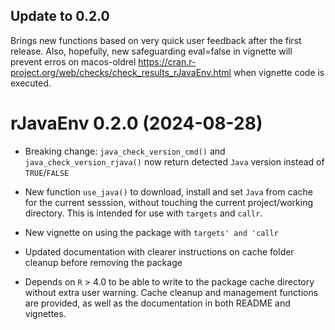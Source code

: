 ## Update to 0.2.0

Brings new functions based on very quick user feedback after the first release.
Also, hopefully, new safeguarding eval=false in vignette will prevent erros on macos-oldrel https://cran.r-project.org/web/checks/check_results_rJavaEnv.html when vignette code is executed.

# rJavaEnv 0.2.0 (2024-08-28)

* Breaking change: `java_check_version_cmd()` and `java_check_version_rjava()` now return detected `Java` version instead of `TRUE`/`FALSE`

* New function `use_java()` to download, install and set `Java` from cache for the current sesssion, without touching the current project/working directory. This is intended for use with `targets` and `callr`.

* New vignette on using the package with `targets' and 'callr`

* Updated documentation with clearer instructions on cache folder cleanup before removing the package

* Depends on `R` > 4.0 to be able to write to the package cache directory without extra user warning. Cache cleanup and management functions are provided, as well as the documentation in both README and vignettes.
